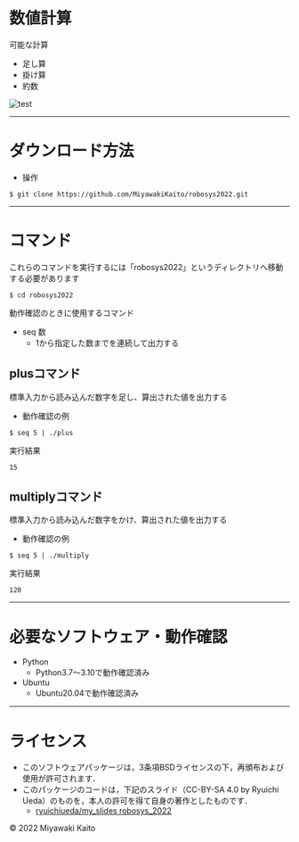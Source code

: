 # 数値計算

可能な計算
  * 足し算 
  * 掛け算
  * 約数

![test](https://github.com/MiyawakiKaito/robosys2022/actions/workflows/test.yml/badge.svg)

---

# ダウンロード方法

* 操作 

```
$ git clone https://github.com/MiyawakiKaito/robosys2022.git

```


---

# コマンド

これらのコマンドを実行するには「robosys2022」というディレクトリへ移動する必要があります

```
$ cd robosys2022
```

動作確認のときに使用するコマンド
* seq 数 
  * 1から指定した数までを連続して出力する

## plusコマンド
標準入力から読み込んだ数字を足し、算出された値を出力する

* 動作確認の例
```
$ seq 5 | ./plus
```
実行結果
```
15
```

## multiplyコマンド
標準入力から読み込んだ数字をかけ、算出された値を出力する

* 動作確認の例
```
$ seq 5 | ./multiply
```
実行結果
```
120
```

---

# 必要なソフトウェア・動作確認
* Python
  * Python3.7～3.10で動作確認済み
* Ubuntu
  * Ubuntu20.04で動作確認済み

---

# ライセンス
  * このソフトウェアパッケージは，3条項BSDライセンスの下，再頒布および使用が許可されます．
* このパッケージのコードは，下記のスライド（CC-BY-SA 4.0 by Ryuichi Ueda）のものを，本人の許可を得て自身の著作としたものです．
  * [ryuichiueda/my_slides robosys_2022](https://github.com/ryuichiueda/my_slides/tree/master/robosys_2022)

© 2022 Miyawaki Kaito

   
